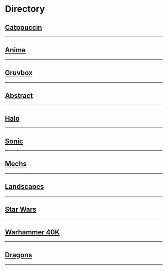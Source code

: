 # Directory

## [Catppuccin](https://github.com/Mason-17/wallpapers/tree/main/catppuccin)
----------
## [Anime](https://github.com/Mason-17/wallpapers/tree/main/anime)
----------
## [Gruvbox](https://github.com/Mason-17/wallpapers/tree/main/gruvbox)
----------
## [Abstract](https://github.com/Mason-17/wallpapers/tree/main/abstract)
----------
## [Halo](https://github.com/Mason-17/wallpapers/tree/main/halo)
----------
## [Sonic](https://github.com/Mason-17/wallpapers/tree/main/sonic)
----------
## [Mechs](https://github.com/Mason-17/wallpapers/tree/main/mechs)
----------
## [Landscapes](https://github.com/Mason-17/wallpapers/tree/main/landscapes)
----------
## [Star Wars](https://github.com/Mason-17/wallpapers/tree/main/star-wars)
----------
## [Warhammer 40K](https://github.com/Mason-17/wallpapers/tree/main/warhammer-40k)
----------
## [Dragons](https://github.com/Mason-17/wallpapers/tree/main/dragons)
----------